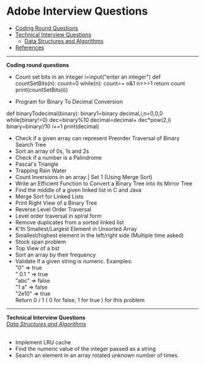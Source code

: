 
# Adobe Interview Questions
* [Coding Round Questions](#coding)
* [Technical Interview Questions](#tech)
   * [Data Structures and Algorithms](#dsalg)
* [References](#ref)
____
<b name="coding">Coding round questions</b><br/>
- Count set bits in an integer
   i=input("enter an integer") 
   def countSetBits(n):
     count=0
   while(n):
     count=+ n&1
     n>>=1
   return count
   print(countSetBits(i))
   
   
- Program for Binary To Decimal Conversion

def binaryTodecimal(binary):
 binary1=binary
 decimal,i,n=0,0,0
 while(binary!=0)
  dec=binary%10
  decimal=decimal+ dec*pow(2,i)
  binary=binary//10
  i+=1
 print(decimal) 
  
- Check if a given array can represent Preorder Traversal of Binary Search Tree
- Sort an array of 0s, 1s and 2s
- Check if a number is a Palindrome
- Pascal's Triangle
- Trapping Rain Water
- Count Inversions in an array | Set 1 (Using Merge Sort)
- Write an Efficient Function to Convert a Binary Tree into its Mirror Tree
- Find the middle of a given linked list in C and Java
- Merge Sort for Linked Lists
- Print Right View of a Binary Tree
- Reverse Level Order Traversal
- Level order traversal in spiral form
- Remove duplicates from a sorted linked list
- K’th Smallest/Largest Element in Unsorted Array
- Smallest/highest element in the left/right side (Multiple time asked)
- Stock span problem
- Top View of a bst
- Sort an array by their frequency
- Validate if a given string is numeric.
  Examples: </br>
          "0" => true </br>
          " 0.1 " => true </br>
          "abc" => false </br>
          "1 a" => false </br>
          "2e10" => true </br>
  Return 0 / 1 ( 0 for false, 1 for true ) for this problem

----
<b name="tech">Technical Interview Questions</b>
<br/>
<i><u name="dsalg">Data Structures and Algorithms</u></i>
<br/>
<br/>

 - Implement LRU cache
 - Find the numeric value of the integer passed as a string
 - Search an element in an array rotated unknown number of times.
